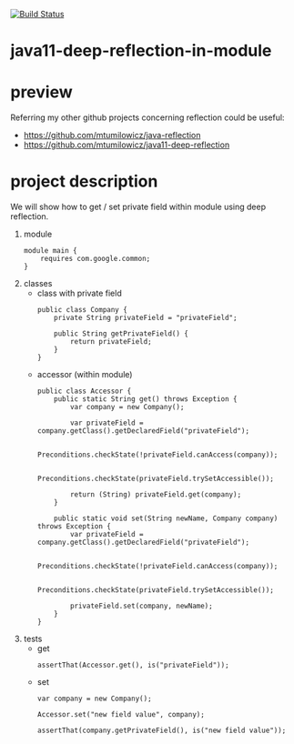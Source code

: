 [![Build Status](https://travis-ci.com/mtumilowicz/java11-deep-reflection-in-module.svg?branch=master)](https://travis-ci.com/mtumilowicz/java11-deep-reflection-in-module)

# java11-deep-reflection-in-module

# preview
Referring my other github projects concerning reflection could be
useful:
* https://github.com/mtumilowicz/java-reflection
* https://github.com/mtumilowicz/java11-deep-reflection

# project description
We will show how to get / set private field within module
using deep reflection.
1. module
    ```
    module main {
        requires com.google.common;
    }
    ```
1. classes
    * class with private field
        ```
        public class Company {
            private String privateField = "privateField";
        
            public String getPrivateField() {
                return privateField;
            }
        }
        ```
    * accessor (within module)
        ```
        public class Accessor {
            public static String get() throws Exception {
                var company = new Company();
        
                var privateField = company.getClass().getDeclaredField("privateField");
        
                Preconditions.checkState(!privateField.canAccess(company));
        
                Preconditions.checkState(privateField.trySetAccessible());
        
                return (String) privateField.get(company);
            }
            
            public static void set(String newName, Company company) throws Exception {
                var privateField = company.getClass().getDeclaredField("privateField");
        
                Preconditions.checkState(!privateField.canAccess(company));
        
                Preconditions.checkState(privateField.trySetAccessible());
        
                privateField.set(company, newName);
            }
        }
        ```
1. tests
    * get
        ```
        assertThat(Accessor.get(), is("privateField"));
        ```
    * set
        ```
        var company = new Company();
        
        Accessor.set("new field value", company);
        
        assertThat(company.getPrivateField(), is("new field value"));
        ```